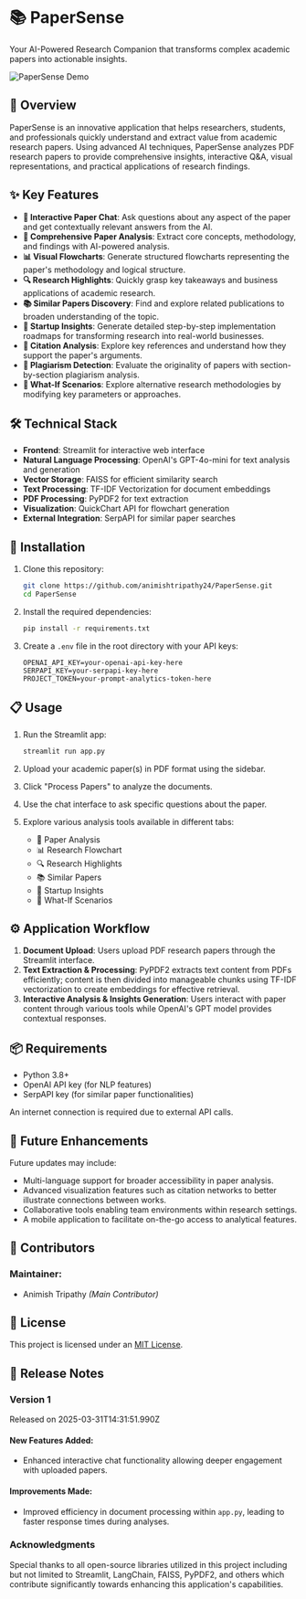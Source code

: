 # 📚 PaperSense

Your AI-Powered Research Companion that transforms complex academic papers into actionable insights.

![PaperSense Demo](https://i.imgur.com/sample_image.png)

## 🌟 Overview

PaperSense is an innovative application that helps researchers, students, and professionals quickly understand and extract value from academic research papers. Using advanced AI techniques, PaperSense analyzes PDF research papers to provide comprehensive insights, interactive Q&A, visual representations, and practical applications of research findings.

## ✨ Key Features

- **💬 Interactive Paper Chat**: Ask questions about any aspect of the paper and get contextually relevant answers from the AI.
- **📑 Comprehensive Paper Analysis**: Extract core concepts, methodology, and findings with AI-powered analysis.
- **📊 Visual Flowcharts**: Generate structured flowcharts representing the paper's methodology and logical structure.
- **🔍 Research Highlights**: Quickly grasp key takeaways and business applications of academic research.
- **📚 Similar Papers Discovery**: Find and explore related publications to broaden understanding of the topic.
- **💼 Startup Insights**: Generate detailed step-by-step implementation roadmaps for transforming research into real-world businesses.
- **🔗 Citation Analysis**: Explore key references and understand how they support the paper's arguments.
- **🔎 Plagiarism Detection**: Evaluate the originality of papers with section-by-section plagiarism analysis.
- **🧪 What-If Scenarios**: Explore alternative research methodologies by modifying key parameters or approaches.

## 🛠️ Technical Stack

- **Frontend**: Streamlit for interactive web interface
- **Natural Language Processing**: OpenAI's GPT-4o-mini for text analysis and generation
- **Vector Storage**: FAISS for efficient similarity search
- **Text Processing**: TF-IDF Vectorization for document embeddings
- **PDF Processing**: PyPDF2 for text extraction
- **Visualization**: QuickChart API for flowchart generation
- **External Integration**: SerpAPI for similar paper searches

## 🚀 Installation

1. Clone this repository:
   ```bash
   git clone https://github.com/animishtripathy24/PaperSense.git
   cd PaperSense
   ```

2. Install the required dependencies:
   ```bash
   pip install -r requirements.txt
   ```

3. Create a `.env` file in the root directory with your API keys:
   ```
   OPENAI_API_KEY=your-openai-api-key-here
   SERPAPI_KEY=your-serpapi-key-here
   PROJECT_TOKEN=your-prompt-analytics-token-here
   ```

## 📋 Usage

1. Run the Streamlit app:
   ```bash
   streamlit run app.py
   ```

2. Upload your academic paper(s) in PDF format using the sidebar.

3. Click "Process Papers" to analyze the documents.

4. Use the chat interface to ask specific questions about the paper.

5. Explore various analysis tools available in different tabs:
   - 📑 Paper Analysis 
   - 📊 Research Flowchart 
   - 🔍 Research Highlights 
   - 📚 Similar Papers 
   - 💼 Startup Insights 
   - 🧪 What-If Scenarios 

## ⚙️ Application Workflow

1. **Document Upload**: Users upload PDF research papers through the Streamlit interface.
2. **Text Extraction & Processing**: PyPDF2 extracts text content from PDFs efficiently; content is then divided into manageable chunks using TF-IDF vectorization to create embeddings for effective retrieval.
3. **Interactive Analysis & Insights Generation**: Users interact with paper content through various tools while OpenAI's GPT model provides contextual responses.

## 📦 Requirements

- Python 3.8+
- OpenAI API key (for NLP features)
- SerpAPI key (for similar paper functionalities)

An internet connection is required due to external API calls.

## 🔮 Future Enhancements

Future updates may include:

- Multi-language support for broader accessibility in paper analysis.
- Advanced visualization features such as citation networks to better illustrate connections between works.
- Collaborative tools enabling team environments within research settings.
- A mobile application to facilitate on-the-go access to analytical features.

## 👥 Contributors

### Maintainer:
* Animish Tripathy *(Main Contributor)*

## 📄 License

This project is licensed under an [MIT License](LICENSE).

## 📝 Release Notes

### Version 1  
Released on 2025-03-31T14:31:51.990Z  

#### New Features Added:
  - Enhanced interactive chat functionality allowing deeper engagement with uploaded papers.
  
#### Improvements Made:
  - Improved efficiency in document processing within `app.py`, leading to faster response times during analyses.

### Acknowledgments 

Special thanks to all open-source libraries utilized in this project including but not limited to Streamlit, LangChain, FAISS, PyPDF2, and others which contribute significantly towards enhancing this application's capabilities.
